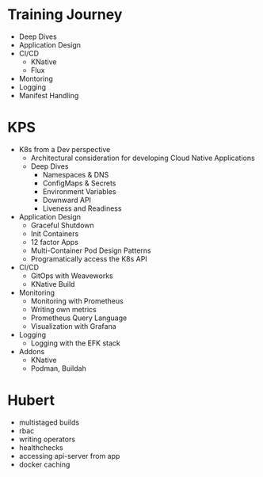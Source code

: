 # Training Journey
* Deep Dives
* Application Design
* CI/CD
  * KNative
  * Flux
* Montoring
* Logging
* Manifest Handling

# KPS
* K8s from a Dev perspective
  * Architectural consideration for developing Cloud Native Applications
  * Deep Dives
    * Namespaces & DNS
    * ConfigMaps & Secrets
    * Environment Variables
    * Downward API
    * Liveness and Readiness
* Application Design
  * Graceful Shutdown
  * Init Containers
  * 12 factor Apps
  * Multi-Container Pod Design Patterns
  * Programatically access the K8s API
* CI/CD
  * GitOps with Weaveworks
  * KNative Build
* Monitoring
  * Monitoring with Prometheus
  * Writing own metrics
  * Prometheus Query Language
  * Visualization with Grafana
* Logging
  * Logging with the EFK stack
* Addons
  * KNative
  * Podman, Buildah

# Hubert
* multistaged builds
* rbac
* writing operators
* healthchecks
* accessing api-server from app
* docker caching
